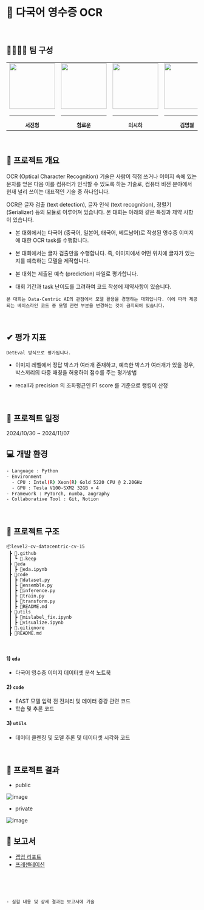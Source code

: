 # 🧾 다국어 영수증 OCR

<br/>

## 👨‍👩‍👧‍👦 팀 구성
<div align="center">
<table>
  <tr>
    <td align="center">
      <a href="https://github.com/SeoJinHyoung">
        <img src="https://stages.ai/_next/image?url=https%3A%2F%2Faistages-api-public-prod.s3.amazonaws.com%2Fapp%2FUsers%2F00003813%2Fuser_image.png&w=1920&q=75" width="120px" height="120px" alt=""/>
        <hr />
        <sub><b>서진형</b></sub><br />
      </a>
    </td>
    <td align="center">
      <a href="https://github.com/andantecode">
        <img src="https://stages.ai/_next/image?url=https%3A%2F%2Faistages-api-public-prod.s3.amazonaws.com%2Fapp%2FUsers%2F00003899%2Fuser_image.png&w=1920&q=75" width="120px" height="120px" alt=""/>
        <hr />
        <sub><b>함로운</b></sub><br />
      </a>
    </td>
    <td align="center">
      <a href="https://github.com/sihari-1115">
        <img src="https://stages.ai/_next/image?url=https%3A%2F%2Faistages-api-public-prod.s3.amazonaws.com%2Fapp%2FUsers%2F00004046%2Fuser_image.png&w=1920&q=75" width="120px" height="120px" alt=""/>
        <hr />
        <sub><b>이시하</b></sub><br />
      </a>
    </td>
    <td align="center">
      <a href="https://github.com/IronNote">
        <img src="https://stages.ai/_next/image?url=https%3A%2F%2Faistages-api-public-prod.s3.amazonaws.com%2Fapp%2FUsers%2F00004085%2Fuser_image.png&w=1920&q=75" width="120px" height="120px" alt=""/>
        <hr />
        <sub><b>김명철</b></sub><br />
      </a>
    </td>
    <td align="center">
      <a href="https://github.com/ruka030809">
        <img src="https://stages.ai/_next/image?url=https%3A%2F%2Faistages-api-public-prod.s3.amazonaws.com%2Fapp%2FUsers%2F00004086%2Fuser_image.png&w=1920&q=75" width="120px" height="120px" alt=""/>
        <hr />
        <sub><b>김형준</b></sub><br />
      </a>
    </td>
    <td align="center">
      <a href="https://github.com/alexminyoungpark">
        <img src="https://stages.ai/_next/image?url=https%3A%2F%2Faistages-api-public-prod.s3.amazonaws.com%2Fapp%2FUsers%2F00004104%2Fuser_image.png&w=1920&q=75" width="120px" height="120px" alt=""/>
        <hr />
        <sub><b>박민영</b></sub><br />
      </a>
    </td>
  </tr>
</table>
</div>
<br />

## 📃 프로젝트 개요
OCR (Optical Character Recognition) 기술은 사람이 직접 쓰거나 이미지 속에 있는 문자를 얻은 다음 이를 컴퓨터가 인식할 수 있도록 하는 기술로, 컴퓨터 비전 분야에서 현재 널리 쓰이는 대표적인 기술 중 하나입니다.

OCR은 글자 검출 (text detection), 글자 인식 (text recognition), 정렬기 (Serializer) 등의 모듈로 이루어져 있습니다. 본 대회는 아래와 같은 특징과 제약 사항이 있습니다.

- 본 대회에서는 다국어 (중국어, 일본어, 태국어, 베트남어)로 작성된 영수증 이미지에 대한 OCR task를 수행합니다.

- 본 대회에서는 글자 검출만을 수행합니다. 즉, 이미지에서 어떤 위치에 글자가 있는지를 예측하는 모델을 제작합니다.

- 본 대회는 제출된 예측 (prediction) 파일로 평가합니다.

- 대회 기간과 task 난이도를 고려하여 코드 작성에 제약사항이 있습니다. 

`본 대회는 Data-Centric AI의 관점에서 모델 활용을 경쟁하는 대회입니다. 이에 따라 제공되는 베이스라인 코드 중 모델 관련 부분을 변경하는 것이 금지되어 있습니다.`

<br/>

## ✔ 평가 지표
`DetEval 방식으로 평가됩니다.`

- 이미지 레벨에서 정답 박스가 여러개 존재하고, 예측한 박스가 여러개가 있을 경우, 박스끼리의 다중 매칭을 허용하여 점수를 주는 평가방법

- recall과 precision 의 조화평균인 F1 score 를 기준으로 랭킹이 산정

<br/>

## 📅 프로젝트 일정
2024/10/30 ~ 2024/11/07
<br/>

## 💻 개발 환경
```bash
- Language : Python
- Environment
  - CPU : Intel(R) Xeon(R) Gold 5220 CPU @ 2.20GHz
  - GPU : Tesla V100-SXM2 32GB × 4
- Framework : PyTorch, numba, augraphy
- Collaborative Tool : Git, Notion
```
<br/>

## 📁 프로젝트 구조
```
📦level2-cv-datacentric-cv-15
 ┣ 📂.github
 ┃ ┗ 📄.keep
 ┣ 📂eda
 ┃ ┣ 📄eda.ipynb
 ┣ 📂code
 ┃ ┣ 📄dataset.py
 ┃ ┣ 📄ensemble.py
 ┃ ┣ 📄inference.py
 ┃ ┣ 📄train.py
 ┃ ┣ 📄transform.py
 ┃ ┣ 📄README.md
 ┣ 📂utils
 ┃ ┣ 📄mislabel_fix.ipynb
 ┃ ┣ 📄visualize.ipynb
 ┣ 📄.gitignore
 ┣ 📄README.md
 ```
<br/>
 
#### 1) `eda` 
- 다국어 영수증 이미지 데이터셋 분석 노트북

#### 2) `code` 
- EAST 모델 입력 전 전처리 및 데이터 증강 관련 코드
- 학습 및 추론 코드

#### 3) `utils`
- 데이터 클렌징 및 모델 추론 및 데이터셋 시각화 코드

<br/>

## 🔆 프로젝트 결과
- public

![image](https://github.com/user-attachments/assets/06f6f080-f37e-414e-aaeb-7dc67ad21992)

- private

![image](https://github.com/user-attachments/assets/3c55aa9e-beb5-4f5d-a36b-1f7d8fb391b9)
<br/>


## 📃 보고서

- [랩업 리포트]()
- [프레젠테이션](https://drive.google.com/file/d/1UNRjtY4LtVj45dqpMo-mJXRnIkWtKV02/view?usp=sharing)

<br/>
<br/>
<br/>



    - 실험 내용 및 상세 결과는 보고서에 기술